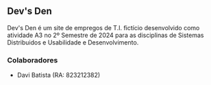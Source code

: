## Dev's Den
Dev's Den é um site de empregos de T.I. fictício desenvolvido como atividade A3 no 2º Semestre de 2024 para as disciplinas de Sistemas Distribuidos e Usabilidade e Desenvolvimento.

### Colaboradores
- Davi Batista (RA: 823212382)